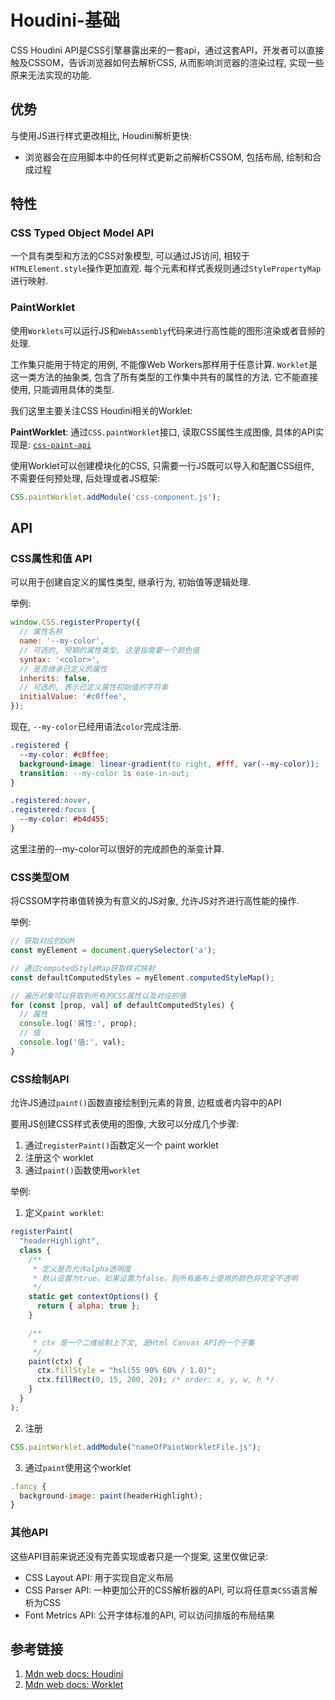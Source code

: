 # Houdini-基础

CSS Houdini API是CSS引擎暴露出来的一套api，通过这套API，开发者可以直接触及CSSOM，告诉浏览器如何去解析CSS, 从而影响浏览器的渲染过程, 实现一些原来无法实现的功能.

## 优势

与使用JS进行样式更改相比, Houdini解析更快:

- 浏览器会在应用脚本中的任何样式更新之前解析CSSOM, 包括布局, 绘制和合成过程

## 特性

### CSS Typed Object Model API

一个具有类型和方法的CSS对象模型, 可以通过JS访问, 相较于`HTMLElement.style`操作更加直观. 每个元素和样式表规则通过`StylePropertyMap`进行映射.

### PaintWorklet

使用`Worklets`可以运行JS和`WebAssembly`代码来进行高性能的图形渲染或者音频的处理.

工作集只能用于特定的用例, 不能像Web Workers那样用于任意计算. `Worklet`是这一类方法的抽象类, 包含了所有类型的工作集中共有的属性的方法. 它不能直接使用, 只能调用具体的类型.

我们这里主要关注CSS Houdini相关的Worklet:

**PaintWorklet**: 通过`CSS.paintWorklet`接口, 读取CSS属性生成图像, 具体的API实现是: [`css-paint-api`](https://drafts.css-houdini.org/css-paint-api-1/#paint-worklet)

使用Worklet可以创建模块化的CSS, 只需要一行JS既可以导入和配置CSS组件, 不需要任何预处理, 后处理或者JS框架:

```js
CSS.paintWorklet.addModule('css-component.js');
```

## API

### CSS属性和值 API

可以用于创建自定义的属性类型, 继承行为, 初始值等逻辑处理.

举例:

```js
window.CSS.registerProperty({
  // 属性名称
  name: '--my-color',
  // 可选的, 预期的属性类型, 这里指需要一个颜色值 
  syntax: '<color>',
  // 是否继承已定义的属性
  inherits: false,
  // 可选的, 表示已定义属性初始值的字符串
  initialValue: '#c0ffee',
});
```

现在, `--my-color`已经用语法`color`完成注册.

```css
.registered {
  --my-color: #c0ffee;
  background-image: linear-gradient(to right, #fff, var(--my-color));
  transition: --my-color 1s ease-in-out;
}

.registered:hover,
.registered:focus {
  --my-color: #b4d455;
}
```

这里注册的--my-color可以很好的完成颜色的渐变计算.

### CSS类型OM

将CSSOM字符串值转换为有意义的JS对象, 允许JS对齐进行高性能的操作.

举例:

```js
// 获取对应的DOM
const myElement = document.querySelector('a');

// 通过computedStyleMap获取样式映射
const defaultComputedStyles = myElement.computedStyleMap();

// 遍历对象可以获取到所有的CSS属性以及对应的值
for (const [prop, val] of defaultComputedStyles) {
  // 属性
  console.log('属性:', prop);
  // 值
  console.log('值:', val);
}
```

### CSS绘制API

允许JS通过`paint()`函数直接绘制到元素的背景, 边框或者内容中的API

要用JS创建CSS样式表使用的图像, 大致可以分成几个步骤:

1. 通过`registerPaint()`函数定义一个 paint worklet
2. 注册这个 worklet
3. 通过`paint()`函数使用`worklet`

举例:

1. 定义`paint worklet`:

```js
registerPaint(
  "headerHighlight",
  class {
    /**
     * 定义是否允许alpha透明度
     * 默认设置为true。如果设置为false，则所有画布上使用的颜色将完全不透明
     */
    static get contextOptions() {
      return { alpha: true };
    }

    /**
     * ctx 是一个二维绘制上下文, 是Html Canvas API的一个子集
     */
    paint(ctx) {
      ctx.fillStyle = "hsl(55 90% 60% / 1.0)";
      ctx.fillRect(0, 15, 200, 20); /* order: x, y, w, h */
    }
  }
);
```

2. 注册

```js
CSS.paintWorklet.addModule("nameOfPaintWorkletFile.js");
```

3. 通过`paint`使用这个worklet

```js
.fancy {
  background-image: paint(headerHighlight);
}
```


### 其他API

这些API目前来说还没有完善实现或者只是一个提案, 这里仅做记录:

- CSS Layout API: 用于实现自定义布局
- CSS Parser API: 一种更加公开的CSS解析器的API, 可以将任意`类CSS`语言解析为CSS
- Font Metrics API: 公开字体标准的API, 可以访问排版的布局结果

## 参考链接

1. [Mdn web docs: Houdini](https://developer.mozilla.org/en-US/docs/Web/Guide/Houdini)
2. [Mdn web docs: Worklet](https://developer.mozilla.org/en-US/docs/Web/API/Worklet)
